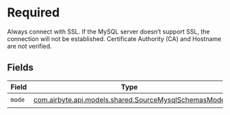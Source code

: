 # Required

Always connect with SSL. If the MySQL server doesn’t support SSL, the connection will not be established. Certificate Authority (CA) and Hostname are not verified.


## Fields

| Field                                                                                                 | Type                                                                                                  | Required                                                                                              | Description                                                                                           |
| ----------------------------------------------------------------------------------------------------- | ----------------------------------------------------------------------------------------------------- | ----------------------------------------------------------------------------------------------------- | ----------------------------------------------------------------------------------------------------- |
| `mode`                                                                                                | [com.airbyte.api.models.shared.SourceMysqlSchemasMode](../../models/shared/SourceMysqlSchemasMode.md) | :heavy_check_mark:                                                                                    | N/A                                                                                                   |
